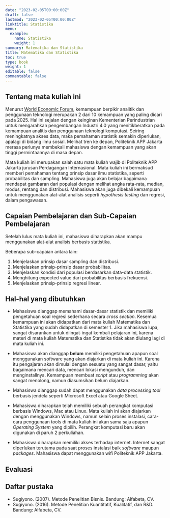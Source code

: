 ```yaml
---
date: "2023-02-05T00:00:00Z"
draft: false
lastmod: "2023-02-05T00:00:00Z"
linktitle: Statistika
menu:
  example:
    name: Statistika
    weight: 1
summary: Matematika dan Statistika
title: Matematika dan Statistika
toc: true
type: book
weight: 1
editable: false
commentable: false
---
```


## Tentang mata kuliah ini

Menurut [World Economic Forum](https://www.weforum.org/agenda/2020/10/top-10-work-skills-of-tomorrow-how-long-it-takes-to-learn-them/), kemampuan berpikir analitik dan penggunaan teknologi merupakan 2 dari 10 kemampuan yang paling dicari pada 2025. Hal ini sejalan dengan keinginan Kementerian Perindustrian untuk mengarahkan pengembangan Industri 4.0 yang menitikberatkan pada kemampuan analitis dan penggunaan teknologi komputasi. Seiring meningkatnya akses data, maka pemahaman statistik semakin diperlukan, apalagi di bidang ilmu sosial. Melihat tren ke depan, Politeknik APP Jakarta merasa perlunya membekali mahasiswa dengan kemampuan yang akan tinggi permintaannya di masa depan.

Mata kuliah ini merupakan salah satu mata kuliah wajib di Politeknik APP Jakarta jurusan Perdagangan Internasional. Mata kuliah ini bermaksud memberi pemahaman tentang prinsip dasar ilmu statistika, seperti probabilitas dan sampling. Mahasiswa juga akan belajar bagaimana mendapat gambaran dari populasi dengan melihat angka rata-rata, median, modus, rentang dan distribusi. Mahasiswa akan juga dibekali kemampuan untuk menggunakan alat-alat analisis seperti _hypothesis testing_ dan regresi, dalam pengawasan.

## Capaian Pembelajaran dan Sub-Capaian Pembelajaran

Setelah lulus mata kuliah ini, mahasiswa diharapkan akan mampu menggunakan alat-alat analisis berbasis statistika. 

Beberapa sub-capaian antara lain:

1.	Menjelaskan prinsip dasar sampling dan distribusi.
2.	Menjelaskan prinsip-prinsip dasar probabilitas.
3.	Menjelaskan kondisi dari populasi berdasarkan data-data statistik. 
4.	Menghitung expected value dari probabilitas berbasis frekuensi.
5.	Menjelaskan prinsip-prinsip regresi linear.

## Hal-hal yang dibutuhkan

- Mahasiswa dianggap memahami dasar-dasar statistik dan memiliki pengetahuan soal regresi sederhana secara _cross section_. Kesemua kemampuan ini akan didapatkan dari mata kuliah Matematika dan Statistika yang sudah didapatkan di semester 1. Jika mahasiswa lupa, sangat disarankan untuk diingat-ingat kembali pelajaran ini, karena materi di mata kuliah Matematika dan Statistika tidak akan diulang lagi di mata kuliah ini.

- Mahasiswa akan dianggap **belum** memiliki pengetahuan apapun soal menggunakan software yang akan diajarkan di mata kuliah ini. Karena itu pengajaran akan dimulai dengan sesuatu yang sangat dasar, yaitu bagaimana mencari data, mencari lokasi mengunduh, dan menginstallnya. Kemampuan membuat _script_ atau _programming_ akan sangat menolong, namun diasumsikan belum diajarkan.

- Mahasiswa dianggap sudah dapat menggunakan _data processing tool_ berbasis jendela seperti Microsoft Excel atau Google Sheet.

- Mahasiswa diharapkan telah memiliki sebuah perangkat komputasi berbasis Windows, Mac atau Linux. Mata kuliah ini akan diajarkan dengan menggunakan Windows, namun selain proses instalasi, cara-cara penggunaan tools di mata kuliah ini akan sama saja apapun _Operating System_ yang dipilih. Perangkat komputasi baru akan digunakan di paruh 2 perkuliahan.

- Mahasiswa diharapkan memiliki akses terhadap internet. Internet sangat diperlukan terutama pada saat proses instalasi baik _software_ maupun _packages_. Mahasiswa dapat menggunakan wifi Politeknik APP Jakarta.

## Evaluasi

## Daftar pustaka

- Sugiyono. (2007). Metode Penelitian Bisnis. Bandung: Alfabeta, CV.
- Sugiyono. (2016). Metode Penelitian Kuantitatif, Kualitatif, dan R&D. Bandung: Alfabeta, CV.


